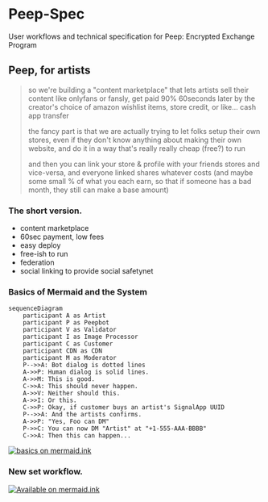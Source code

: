 # Peep-Spec
User workflows and technical specification for Peep: Encrypted Exchange Program

## Peep, for artists

> so we're building a "content marketplace" that lets artists sell their content like onlyfans or fansly, get paid 90% 60seconds later by the creator's choice of amazon wishlist items, store credit, or like... cash app transfer
> 
> the fancy part is that we are actually trying to let folks setup their own stores, even if they don't know anything about making their own website, and do it in a way that's really really cheap (free?) to run
> 
> and then you can link your store & profile with your friends stores and vice-versa, and everyone linked shares whatever costs (and maybe some small % of what you each earn, so that if someone has a bad month, they still can make a base amount)

### The short version.

 * content marketplace
 * 60sec payment, low fees
 * easy deploy
 * free-ish to run
 * federation
 * social linking to provide social safetynet


### Basics of Mermaid and the System
```mermaid
sequenceDiagram
    participant A as Artist
    participant P as Peepbot
    participant V as Validator
    participant I as Image Processor
    participant C as Customer
    participant CDN as CDN
    participant M as Moderator
    P-->>A: Bot dialog is dotted lines
    A->>P: Human dialog is solid lines.
    A->>M: This is good.
    C->>A: This should never happen.
    A->>V: Neither should this.
    A->>I: Or this.
    C->>P: Okay, if customer buys an artist's SignalApp UUID
    P-->>A: And the artists confirms.
    A->>P: "Yes, Foo can DM"
    P->>C: You can now DM "Artist" at "+1-555-AAA-BBBB"
    C->>A: Then this can happen...
```
[![basics on mermaid.ink](https://mermaid.ink/img/eyJjb2RlIjoic2VxdWVuY2VEaWFncmFtXG4gICAgcGFydGljaXBhbnQgQSBhcyBBcnRpc3RcbiAgICBwYXJ0aWNpcGFudCBQIGFzIFBlZXBib3RcbiAgICBwYXJ0aWNpcGFudCBWIGFzIFZhbGlkYXRvclxuICAgIHBhcnRpY2lwYW50IEkgYXMgSW1hZ2UgUHJvY2Vzc29yXG4gICAgcGFydGljaXBhbnQgQyBhcyBDdXN0b21lclxuICAgIHBhcnRpY2lwYW50IENETiBhcyBDRE5cbiAgICBwYXJ0aWNpcGFudCBNIGFzIE1vZGVyYXRvclxuICAgIFAtLT4-QTogQm90IGRpYWxvZyBpcyBkb3R0ZWQgbGluZXNcbiAgICBBLT4-UDogSHVtYW4gZGlhbG9nIGlzIHNvbGlkIGxpbmVzLlxuICAgIEEtPj5NOiBUaGlzIGlzIGdvb2QuXG4gICAgQy0-PkE6IFRoaXMgc2hvdWxkIG5ldmVyIGhhcHBlbi5cbiAgICBBLT4-VjogTmVpdGhlciBzaG91bGQgdGhpcy5cbiAgICBBLT4-STogT3IgdGhpcy5cbiAgICBDLT4-UDogT2theSwgaWYgY3VzdG9tZXIgYnV5cyBhbiBhcnRpc3QncyBTaWduYWxBcHAgVVVJRFxuICAgIFAtLT4-QTogQW5kIHRoZSBhcnRpc3RzIGNvbmZpcm1zLlxuICAgIEEtPj5QOiBcIlllcywgRm9vIGNhbiBETVwiXG4gICAgUC0-PkM6IFlvdSBjYW4gbm93IERNIFwiQXJ0aXN0XCIgYXQgXCIrMS01NTUtQUFBLUJCQkJcIlxuICAgIEMtPj5BOiBUaGVuIHRoaXMgY2FuIGhhcHBlbi4uLiIsIm1lcm1haWQiOnsidGhlbWUiOiJkZWZhdWx0In0sInVwZGF0ZUVkaXRvciI6ZmFsc2UsImF1dG9TeW5jIjp0cnVlLCJ1cGRhdGVEaWFncmFtIjpmYWxzZX0)](https://mermaid-js.github.io/mermaid-live-editor/edit/#eyJjb2RlIjoic2VxdWVuY2VEaWFncmFtXG4gICAgcGFydGljaXBhbnQgQSBhcyBBcnRpc3RcbiAgICBwYXJ0aWNpcGFudCBQIGFzIFBlZXBib3RcbiAgICBwYXJ0aWNpcGFudCBWIGFzIFZhbGlkYXRvclxuICAgIHBhcnRpY2lwYW50IEkgYXMgSW1hZ2UgUHJvY2Vzc29yXG4gICAgcGFydGljaXBhbnQgQyBhcyBDdXN0b21lclxuICAgIHBhcnRpY2lwYW50IENETiBhcyBDRE5cbiAgICBwYXJ0aWNpcGFudCBNIGFzIE1vZGVyYXRvclxuICAgIFAtLT4-QTogQm90IGRpYWxvZyBpcyBkb3R0ZWQgbGluZXNcbiAgICBBLT4-UDogSHVtYW4gZGlhbG9nIGlzIHNvbGlkIGxpbmVzLlxuICAgIEEtPj5NOiBUaGlzIGlzIGdvb2QuXG4gICAgQy0-PkE6IFRoaXMgc2hvdWxkIG5ldmVyIGhhcHBlbi5cbiAgICBBLT4-VjogTmVpdGhlciBzaG91bGQgdGhpcy5cbiAgICBBLT4-STogT3IgdGhpcy5cbiAgICBDLT4-UDogT2theSwgaWYgY3VzdG9tZXIgYnV5cyBhbiBhcnRpc3QncyBTaWduYWxBcHAgVVVJRFxuICAgIFAtLT4-QTogQW5kIHRoZSBhcnRpc3RzIGNvbmZpcm1zLlxuICAgIEEtPj5QOiBcIlllcywgRm9vIGNhbiBETVwiXG4gICAgUC0-PkM6IFlvdSBjYW4gbm93IERNIFwiQXJ0aXN0XCIgYXQgXCIrMS01NTUtQUFBLUJCQkJcIlxuICAgIEMtPj5BOiBUaGVuIHRoaXMgY2FuIGhhcHBlbi4uLiIsIm1lcm1haWQiOiJ7XG4gIFwidGhlbWVcIjogXCJkZWZhdWx0XCJcbn0iLCJ1cGRhdGVFZGl0b3IiOmZhbHNlLCJhdXRvU3luYyI6dHJ1ZSwidXBkYXRlRGlhZ3JhbSI6ZmFsc2V9)

### New set workflow.
[![Available on mermaid.ink](https://mermaid.ink/img/eyJjb2RlIjoic2VxdWVuY2VEaWFncmFtXG4gICAgcGFydGljaXBhbnQgQSBhcyBBcnRpc3RcbiAgICBwYXJ0aWNpcGFudCBQIGFzIFBlZXBib3RcbiAgICBwYXJ0aWNpcGFudCBWIGFzIFZhbGlkYXRvclxuICAgIHBhcnRpY2lwYW50IEkgYXMgSW1hZ2UgUHJvY2Vzc29yXG4gICAgcGFydGljaXBhbnQgQyBhcyBDRE5cbiAgICBBLT4-UDogSSdkIGxpa2UgdG8gcHVibGlzaCBhIG5ldyBzZXQhXG4gICAgbm90ZSBsZWZ0IG9mIFA6IE1hdGNoIG9uIFwibmV3IHNldFwiXG4gICAgUC0tPj5BOiBHcmVhdCEgSG93IHNob3VsZCB3ZSByZWZlciB0byB0aGlzIHNldD9cbiAgICBQLS0-PitBOiBQbGVhc2Ugc3VnZ2VzdCBhIHRpdGxlIVxuICAgIG5vdGUgb3ZlciBBOiBTZXQgVGl0bGVcbiAgICBBLT4-UDogXCJCdWlsZGluZyBhIExlZ28gQ2FzdGxlIHdpdGggbXkgR2lybGZyaWVuZHNcIlxuICAgIG5vdGUgb3ZlciBBOiBDdXN0b20gdGVybSBjb25maWd1cmF0aW9uOlxuICAgIFAtLT4-QTogV291bGQgeW91IGxpa2UgdG8gdXNlIHlvdXIgbm9ybWFsIHRlcm1zP1xuICAgIEEtPj5QOiBOb1xuICAgIG5vdGUgcmlnaHQgb2YgUDogTm9ybWFsIHRlcm1zIGNhbiBiZSBjb25maWd1cmVkIHNlcGFyYXRlbHkuXG4gICAgbm90ZSByaWdodCBvZiBQOiBJdCdzIGxpa2VseSBtb3N0IHNldHMgd2lsbCB1c2UgdGhlIG5vbWluYWwgY29uZmlnLlxuICAgIG5vdGUgb3ZlciBBOiBQdWJsaWMvU3Vic2NyaWJlciBBdmFpbFxuICAgIFAtLT4-QTogU2hvdWxkIHRoaXMgY29udGVudCBiZSBtYWRlIGF2YWlsYWJsZSB0byBldmVyeW9uZT9cbiAgICBBLT4-K1A6IEp1c3Qgc3Vic2NyaWJlcnMhXG4gICAgbm90ZSBvdmVyIEE6IFNldCBkbCBvciB2aWV3IG9uY2U_XG4gICAgUC0tPj5BOiBTaG91bGQgdGhpcyBjb250ZW50IGJlIGF2YWlsYWJsZSBmb3IgZG93bmxvYWQgb3IganVzdCB2aWV3LW9uY2U_XG4gICAgQS0-PlA6IERvd25sb2FkXG4gICAgUC0tPj5BOiBXaGF0IHByaWNlIHRvIGRvd25sb2FkP1xuICAgIEEtPj5QOiAkMTBcbiAgICBub3RlIG92ZXIgQTogU2V0IFByZXZpZXdcbiAgICBQLS0-PkE6IFdoYXQgaW1hZ2UgdG8gdXNlIGZvciBhZHZlcnRpc2luZyBhbmQgcHJvbW90aW5nIHRoaXMgc2V0P1xuICAgIEEtPj5QOiDwn5a877iP8J-WvO-4j1xuICAgIG5vdGUgcmlnaHQgb2YgUDogRGlzYXBwZWFyaW5nIG1lc3NhZ2VzIDYwbWluLlxuICAgIFAtLT4-QTogV2UgcmVjZWl2ZWQgdHdvIGltYWdlcywgYnV0IHlvdXIgZmFjZSBpcyBub3QgdmlzaWJsZSBpbiBlaXRoZXIuXG4gICAgUC0tPkE6IFdvdWxkIHlvdSBzZW5kIGEgc2VsZmllIHRvIGNvbmZpcm0geW91ciBpZGVudGl0eT8gVGhpcyB3aWxsIGJlIHVzZWQgZm9yIHZhbGlkYXRpb24gb25seS5cbiAgICBBLT4-UDog8J-ksyBcbiAgICBQLS0-PlY6IGRpZmYocGhhc2go8J-ksyksIHVzZXJfcGhhc2gpID4gMC43MD9cbiAgICBWLS0-PlA6IHllc1xuICAgIFAtLT4-QTogVGhhbmtzIGZvciB0YWtpbmcgYSBzZWNvbmQgdG8gaGVscCBrZWVwIHRoZSBjb21tdW5pdHkgc3RheSBzYWZlLlxuICAgIG5vdGUgb3ZlciBBOiBDb250ZW50XG4gICAgUC0tPj5BOiBTZW5kIHRoZSBjb250ZW50IHlvdSB3aXNoIHRvIGluY2x1ZGUgaW4gdGhlIHNldCFcbiAgICBQLS0-QTogRG9uJ3QgZm9yZ2V0IGFib3V0IFNpZ25hbCdzIHBob3RvIGVkaXRpbmchXG4gICAgUC0tPkE6IFlvdSdyZSB3ZWxjb21lIHRvIGJsdXIgZmFjZXMsIGNyb3AgaW1hZ2VzLCBhbmQgYWRkIGVtb2ppIHRvIHBob3Rvcy5cbiAgICBQLS0-QTogV2hlbiB5b3UncmUgZG9uZSBhZGRpbmcgY29udGVudCB0byA8c2V0PiBhbmQgYWxsIHRoZSBwaG90b3MgaGF2ZSB1cGxvYWRlZCwg8J-RjSB0aGlzLlxuICAgIEEtPj4rUDog8J-WvO-4j_CflrzvuI_wn5a877iP8J-WvO-4jyDwn5a877iP8J-WvO-4j_CflrzvuI_wn5a877iPIPCfjqUg8J-OpVxuICAgIEEtPlA6IC4uLlxuICAgIEEtPj5QOiBkb25lIVxuICAgIFAtLT4-QTogTG9va3MgbGlrZSB0aGVyZSBhcmUgMiB2aWRlb3MgYW5kIDggcGhvdG9zIGluIHRoaXMgc2V0IVxuICAgIFAtLT5BOiBXZSdsbCB3YXRlcm1hcmsgdGhlc2Ugd2l0aCB5b3VyIHVzZXJuYW1lIGxpa2UgdXN1YWwgYW5kXG4gICAgUC0tPkE6IHdlJ2xsIHNlbmQgeW91IGEgcHJldmlldyBvZiB5b3VyIHVwZGF0ZWQgcG9ydGZvbGlvIHdoZW4gaXQncyByZWFkeSFcbiAgICBQLS0-QTogWW91IHdpbGwgdGhlbiBiZSBhYmxlIHRvIGNvbmZpcm0gYmVmb3JlIGl0J3MgbWFkZSBhdmFpbGFibGUuXG4gICAgUC0tPj5JOiB7VVVJRCwgUHJldmlldzog8J-WvO-4j_CflrzvuI8sIFNldDog8J-WvO-4j3g4IPCfjqV4MiwgbWV0YWRhdGE6IC4uLn1cbiAgICBJLS0-PkM6IENvbnRlbnQrTWV0YWRhdGFcbiAgICBDLS0-PlA6IHtVVUlEOiBsaW5rc31cbiAgICBJLS0-PlA6IFJlbmRlcmVkIHBvcnRmb2xpbzog8J-WvO-4j1xuICAgIG5vdGUgb3ZlciBBOiBDb25maXJtYXRpb25cbiAgICBQLS0-PkE6IEhlcmUncyB5b3VyIG5ldyBwb3J0Zm9saW8hIEV2ZXJ5dGhpbmcgbG9vayBnb29kP1xuICAgIEEtPj5QOiBZZXMhIFRoYW5rcyFcbiIsIm1lcm1haWQiOnsidGhlbWUiOiJkZWZhdWx0In0sInVwZGF0ZUVkaXRvciI6ZmFsc2UsImF1dG9TeW5jIjp0cnVlLCJ1cGRhdGVEaWFncmFtIjpmYWxzZX0)](https://mermaid-js.github.io/mermaid-live-editor/edit/#eyJjb2RlIjoic2VxdWVuY2VEaWFncmFtXG4gICAgcGFydGljaXBhbnQgQSBhcyBBcnRpc3RcbiAgICBwYXJ0aWNpcGFudCBQIGFzIFBlZXBib3RcbiAgICBwYXJ0aWNpcGFudCBWIGFzIFZhbGlkYXRvclxuICAgIHBhcnRpY2lwYW50IEkgYXMgSW1hZ2UgUHJvY2Vzc29yXG4gICAgcGFydGljaXBhbnQgQyBhcyBDRE5cbiAgICBBLT4-UDogSSdkIGxpa2UgdG8gcHVibGlzaCBhIG5ldyBzZXQhXG4gICAgbm90ZSBsZWZ0IG9mIFA6IE1hdGNoIG9uIFwibmV3IHNldFwiXG4gICAgUC0tPj5BOiBHcmVhdCEgSG93IHNob3VsZCB3ZSByZWZlciB0byB0aGlzIHNldD9cbiAgICBQLS0-PitBOiBQbGVhc2Ugc3VnZ2VzdCBhIHRpdGxlIVxuICAgIG5vdGUgb3ZlciBBOiBTZXQgVGl0bGVcbiAgICBBLT4-UDogXCJCdWlsZGluZyBhIExlZ28gQ2FzdGxlIHdpdGggbXkgR2lybGZyaWVuZHNcIlxuICAgIG5vdGUgb3ZlciBBOiBDdXN0b20gdGVybSBjb25maWd1cmF0aW9uOlxuICAgIFAtLT4-QTogV291bGQgeW91IGxpa2UgdG8gdXNlIHlvdXIgbm9ybWFsIHRlcm1zP1xuICAgIEEtPj5QOiBOb1xuICAgIG5vdGUgcmlnaHQgb2YgUDogTm9ybWFsIHRlcm1zIGNhbiBiZSBjb25maWd1cmVkIHNlcGFyYXRlbHkuXG4gICAgbm90ZSByaWdodCBvZiBQOiBJdCdzIGxpa2VseSBtb3N0IHNldHMgd2lsbCB1c2UgdGhlIG5vbWluYWwgY29uZmlnLlxuICAgIG5vdGUgb3ZlciBBOiBQdWJsaWMvU3Vic2NyaWJlciBBdmFpbFxuICAgIFAtLT4-QTogU2hvdWxkIHRoaXMgY29udGVudCBiZSBtYWRlIGF2YWlsYWJsZSB0byBldmVyeW9uZT9cbiAgICBBLT4-K1A6IEp1c3Qgc3Vic2NyaWJlcnMhXG4gICAgbm90ZSBvdmVyIEE6IFNldCBkbCBvciB2aWV3IG9uY2U_XG4gICAgUC0tPj5BOiBTaG91bGQgdGhpcyBjb250ZW50IGJlIGF2YWlsYWJsZSBmb3IgZG93bmxvYWQgb3IganVzdCB2aWV3LW9uY2U_XG4gICAgQS0-PlA6IERvd25sb2FkXG4gICAgUC0tPj5BOiBXaGF0IHByaWNlIHRvIGRvd25sb2FkP1xuICAgIEEtPj5QOiAkMTBcbiAgICBub3RlIG92ZXIgQTogU2V0IFByZXZpZXdcbiAgICBQLS0-PkE6IFdoYXQgaW1hZ2UgdG8gdXNlIGZvciBhZHZlcnRpc2luZyBhbmQgcHJvbW90aW5nIHRoaXMgc2V0P1xuICAgIEEtPj5QOiDwn5a877iP8J-WvO-4j1xuICAgIG5vdGUgcmlnaHQgb2YgUDogRGlzYXBwZWFyaW5nIG1lc3NhZ2VzIDYwbWluLlxuICAgIFAtLT4-QTogV2UgcmVjZWl2ZWQgdHdvIGltYWdlcywgYnV0IHlvdXIgZmFjZSBpcyBub3QgdmlzaWJsZSBpbiBlaXRoZXIuXG4gICAgUC0tPkE6IFdvdWxkIHlvdSBzZW5kIGEgc2VsZmllIHRvIGNvbmZpcm0geW91ciBpZGVudGl0eT8gVGhpcyB3aWxsIGJlIHVzZWQgZm9yIHZhbGlkYXRpb24gb25seS5cbiAgICBBLT4-UDog8J-ksyBcbiAgICBQLS0-PlY6IGRpZmYocGhhc2go8J-ksyksIHVzZXJfcGhhc2gpID4gMC43MD9cbiAgICBWLS0-PlA6IHllc1xuICAgIFAtLT4-QTogVGhhbmtzIGZvciB0YWtpbmcgYSBzZWNvbmQgdG8gaGVscCBrZWVwIHRoZSBjb21tdW5pdHkgc3RheSBzYWZlLlxuICAgIG5vdGUgb3ZlciBBOiBDb250ZW50XG4gICAgUC0tPj5BOiBTZW5kIHRoZSBjb250ZW50IHlvdSB3aXNoIHRvIGluY2x1ZGUgaW4gdGhlIHNldCFcbiAgICBQLS0-QTogRG9uJ3QgZm9yZ2V0IGFib3V0IFNpZ25hbCdzIHBob3RvIGVkaXRpbmchXG4gICAgUC0tPkE6IFlvdSdyZSB3ZWxjb21lIHRvIGJsdXIgZmFjZXMsIGNyb3AgaW1hZ2VzLCBhbmQgYWRkIGVtb2ppIHRvIHBob3Rvcy5cbiAgICBQLS0-QTogV2hlbiB5b3UncmUgZG9uZSBhZGRpbmcgY29udGVudCB0byA8c2V0PiBhbmQgYWxsIHRoZSBwaG90b3MgaGF2ZSB1cGxvYWRlZCwg8J-RjSB0aGlzLlxuICAgIEEtPj4rUDog8J-WvO-4j_CflrzvuI_wn5a877iP8J-WvO-4jyDwn5a877iP8J-WvO-4j_CflrzvuI_wn5a877iPIPCfjqUg8J-OpVxuICAgIEEtPlA6IC4uLlxuICAgIEEtPj5QOiBkb25lIVxuICAgIFAtLT4-QTogTG9va3MgbGlrZSB0aGVyZSBhcmUgMiB2aWRlb3MgYW5kIDggcGhvdG9zIGluIHRoaXMgc2V0IVxuICAgIFAtLT5BOiBXZSdsbCB3YXRlcm1hcmsgdGhlc2Ugd2l0aCB5b3VyIHVzZXJuYW1lIGxpa2UgdXN1YWwgYW5kXG4gICAgUC0tPkE6IHdlJ2xsIHNlbmQgeW91IGEgcHJldmlldyBvZiB5b3VyIHVwZGF0ZWQgcG9ydGZvbGlvIHdoZW4gaXQncyByZWFkeSFcbiAgICBQLS0-QTogWW91IHdpbGwgdGhlbiBiZSBhYmxlIHRvIGNvbmZpcm0gYmVmb3JlIGl0J3MgbWFkZSBhdmFpbGFibGUuXG4gICAgUC0tPj5JOiB7VVVJRCwgUHJldmlldzog8J-WvO-4j_CflrzvuI8sIFNldDog8J-WvO-4j3g4IPCfjqV4MiwgbWV0YWRhdGE6IC4uLn1cbiAgICBJLS0-PkM6IENvbnRlbnQrTWV0YWRhdGFcbiAgICBDLS0-PlA6IHtVVUlEOiBsaW5rc31cbiAgICBJLS0-PlA6IFJlbmRlcmVkIHBvcnRmb2xpbzog8J-WvO-4j1xuICAgIG5vdGUgb3ZlciBBOiBDb25maXJtYXRpb25cbiAgICBQLS0-PkE6IEhlcmUncyB5b3VyIG5ldyBwb3J0Zm9saW8hIEV2ZXJ5dGhpbmcgbG9vayBnb29kP1xuICAgIEEtPj5QOiBZZXMhIFRoYW5rcyFcbiIsIm1lcm1haWQiOiJ7XG4gIFwidGhlbWVcIjogXCJkZWZhdWx0XCJcbn0iLCJ1cGRhdGVFZGl0b3IiOmZhbHNlLCJhdXRvU3luYyI6dHJ1ZSwidXBkYXRlRGlhZ3JhbSI6ZmFsc2V9)
